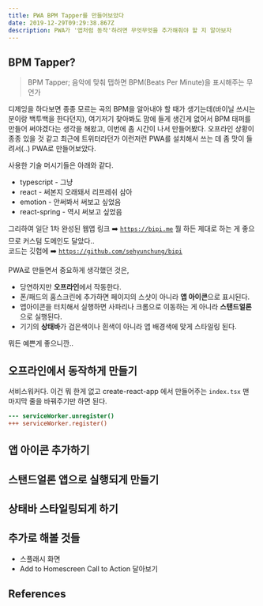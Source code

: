 ```yaml
---
title: PWA BPM Tapper를 만들어보았다
date: 2019-12-29T09:29:38.867Z
description: PWA가 '앱처럼 동작'하려면 무엇무엇을 추가해줘야 할 지 알아보자
---
```

## **BPM Tapper?**  
> BPM Tapper; 음악에 맞춰 탭하면 BPM(Beats Per Minute)을 표시해주는 무언가

디제잉을 하다보면 종종 모르는 곡의 BPM을 알아내야 할 때가 생기는데(바이닐 쓰시는 분이랑 백투백을 한다던지), 여기저기 찾아봐도 맘에 들게 생긴게 없어서 BPM 태퍼를 만들어 써야겠다는 생각을 해왔고, 이번에 좀 시간이 나서 만들어봤다. 오프라인 상황이 종종 있을 것 같고 최근에 트위터라던가 이런저런 PWA를 설치해서 쓰는 데 좀 맛이 들려서(..) PWA로 만들어보았다.

사용한 기술 머시기들은 아래와 같다.

- typescript - 그냥
- react - 써본지 오래돼서 리프레쉬 삼아
- emotion - 안써봐서 써보고 싶었음
- react-spring - 역시 써보고 싶었음

그리하여 일단 1차 완성된 웹앱 링크 ➡️ [`https://bipi.me`](https://bipi.me) 뭘 하든 제대로 하는 게 좋으므로 커스텀 도메인도 달았다..  
코드는 깃헙에 ➡️ [`https://github.com/sehyunchung/bipi`](https://github.com/sehyunchung/bipi)

PWA로 만들면서 중요하게 생각했던 것은,
- 당연하지만 **오프라인**에서 작동한다.
- 폰/패드의 홈스크린에 추가하면 페이지의 스샷이 아니라 **앱 아이콘**으로 표시된다.
- 앱아이콘을 터치해서 실행하면 사파리나 크롬으로 이동하는 게 아니라 **스탠드얼론**으로 실행된다.
- 기기의 **상태바**가 검은색이나 흰색이 아니라 앱 배경색에 맞게 스타일링 된다.

뭐든 예쁜게 좋으니깐..

## 오프라인에서 동작하게 만들기
서비스워커다. 이건 뭐 한게 없고 create-react-app 에서 만들어주는 `index.tsx` 맨 마지막 줄을 바꿔주기만 하면 된다.
```diff
--- serviceWorker.unregister()
+++ serviceWorker.register()
```

## 앱 아이콘 추가하기
## 스탠드얼론 앱으로 실행되게 만들기
## 상태바 스타일링되게 하기
## 추가로 해볼 것들
- 스플래시 화면
- Add to Homescreen Call to Action 달아보기

## References
